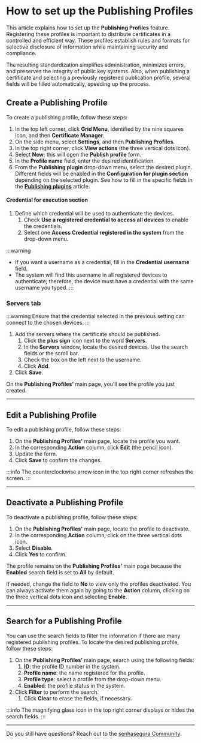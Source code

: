 # How to set up the Publishing Profiles

This article explains how to set up the **Publishing Profiles** feature. Registering these profiles is important to distribute certificates in a controlled and efficient way. These profiles establish rules and formats for selective disclosure of information while maintaining security and compliance. 

The resulting standardization simplifies administration, minimizes errors, and preserves the integrity of public key systems. Also, when publishing a certificate and selecting a previously registered publication profile, several fields will be filled automatically, speeding up the process.

## Create a Publishing Profile
To create a publishing profile, follow these steps:

1. In the top left corner, click **Grid Menu**, identified by the nine squares icon, and then **Certificate Manager**.
2. On the side menu, select **Settings**, and then **Publishing Profiles**.
3. In the top right corner, click **View actions** (the three vertical dots icon).
4. Select **New**; this will open the **Publish profile** form.
5. In the **Profile name** field, enter the desired identification.
6. From the **Publishing plugin** drop-down menu, select the desired plugin. Different fields will be enabled in the **Configuration for plugin section** depending on the selected plugin. See how to fill in the specific fields in the [**Publishing plugins**](/v3-32/docs/publishing-plugins) article.

#### Credential for execution section

1. Define which credential will be used to authenticate the devices.
    1. Check **Use a registered credential to access all devices** to enable the credentials.
    2. Select one **Access Credential registered in the system** from the drop-down menu.

 :::warning
* If you want a username as a credential, fill in the **Credential username** field. 
* The system will find this username in all registered devices to authenticate; therefore, the device must have a credential with the same username you typed.
:::

### Servers tab
 :::warning
Ensure that the credential selected in the previous setting can connect to the chosen devices.
:::

1. Add the servers where the certificate should be published.
    1. Click the **plus sign** icon next to the word **Servers**.
    2. In the **Servers** window, locate the desired devices. Use the search fields or the scroll bar.
    3. Check the box on the left next to the username.
    4. Click **Add**.
2. Click **Save**.

On the **Publishing Profiles’** main page, you’ll see the profile you just created.

* * *
## Edit a Publishing Profile
To edit a publishing profile, follow these steps:

1. On the **Publishing Profiles'** main page, locate the profile you want. 
2. In the corresponding **Action** column, click **Edit** (the pencil icon).
3. Update the form.
4. Click **Save** to confirm the changes.

 :::info
The counterclockwise arrow icon in the top right corner refreshes the screen.
:::

* * *

## Deactivate a Publishing Profile
To deactivate a publishing profile, follow these steps:

1. On the **Publishing Profiles'** main page, locate the profile to deactivate. 
2. In the corresponding **Action** column, click on the three vertical dots icon.
3. Select **Disable**.
4. Click **Yes** to confirm.

The profile remains on the **Publishing Profiles’** main page because the **Enabled** search field is set to **All** by default. 

If needed, change the field to **No** to view only the profiles deactivated. You can always activate them again by going to the **Action** column, clicking on the three vertical dots icon and selecting **Enable**.

* * *
## Search for a Publishing Profile
You can use the search fields to filter the information if there are many registered publishing profiles.
To locate the desired publishing profile, follow these steps:

1. On the **Publishing Profiles’** main page, search using the following fields:
    1. **ID**: the profile ID number in the system.
    2. **Profile name**: the name registered for the profile.
    3. **Profile type**: select a profile from the drop-down menu.
    4. **Enabled**:  the profile status in the system.
 1. Click **Filter** to perform the search.
     1. Click **Clear** to erase the fields, if necessary.

 :::info
The magnifying glass icon in the top right corner displays or hides the search fields.
:::

***
Do you still have questions? Reach out to the [senhasegura Community](https://community.senhasegura.io/).